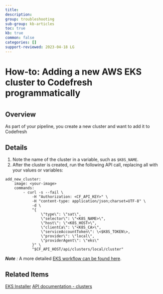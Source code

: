 ```yaml
---
title: 
description: 
group: troubleshooting
sub-group: kb-articles
toc: true
kb: true
common: false
categories: []
support-reviewed: 2023-04-18 LG
---
```


# How-to: Adding a new AWS EKS cluster to Codefresh programmatically

#

## Overview

As part of your pipeline, you create a new cluster and want to add it to
Codefresh

## Details

  1. Note the name of the cluster in a variable, such as `$K8S_NAME`.
  2. After the cluster is created, run the following API call, replacing all with your values or variables:

    
    
    add_new_cluster:
        image: <your-image>
        commands:
            - curl -s --fail \
                -H "Authorization: <CF_API_KEY>" \
                -H "content-type: application/json;charset=UTF-8" \
                -d \
                "{
                    \"type\": \"sat\",
                    \"selector\": \"<K8S_NAME>\",
                    \"host\": \"<K8S_HOST>\",
                    \"clientCa\": \"<K8S_CA>\",
                    \"serviceAccountToken\": \<$K8S_TOKEN\>,
                    \"provider\": \"local\",
                    \"providerAgent\": \"eks\"
                }" \
                "$CF_API_HOST/api/clusters/local/cluster"
    

_**Note** :_ A more detailed [EKS workflow can be found
here](https://github.com/codefresh-io/eks-installer).

## Related Items

[EKS Installer](https://github.com/codefresh-io/eks-installer) [API
documentation - clusters](https://g.codefresh.io/api/#tag/Clusters)


